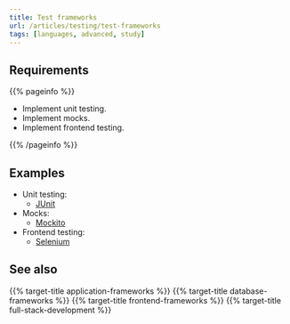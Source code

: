```yaml
---
title: Test frameworks
url: /articles/testing/test-frameworks
tags: [languages, advanced, study]
---
```


## Requirements

{{% pageinfo %}}

* Implement unit testing.
* Implement mocks.
* Implement frontend testing.

{{% /pageinfo %}}

## Examples

* Unit testing:
  * [JUnit](https://junit.org/junit5/)
* Mocks:
  * [Mockito](https://site.mockito.org/)
* Frontend testing:
  * [Selenium](https://www.selenium.dev/)

## See also

{{% target-title application-frameworks %}}
{{% target-title database-frameworks %}}
{{% target-title frontend-frameworks %}}
{{% target-title full-stack-development %}}
